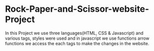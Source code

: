 # Rock-Paper-and-Scissor-website-Project
In this Project we use three languages(HTML, CSS &amp; Javascript) and various tags, styles were used and in javascript we use functions arrow functions we access the each tags to make the changes in the website.
